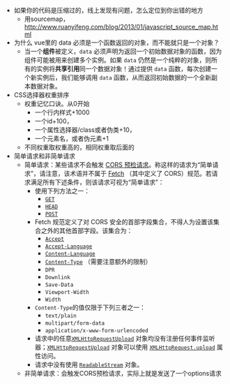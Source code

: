 - 如果你的代码是压缩过的，线上发现有问题，怎么定位到你出错的地方
  - 用sourcemap，http://www.ruanyifeng.com/blog/2013/01/javascript_source_map.html
- 为什么 vue里的 data 必须是一个函数返回的对象，而不能就只是一个对象？
  - 当一个**组件**被定义，`data` 必须声明为返回一个初始数据对象的函数，因为组件可能被用来创建多个实例。如果 `data` 仍然是一个纯粹的对象，则所有的实例将**共享引用**同一个数据对象！通过提供 `data` 函数，每次创建一个新实例后，我们能够调用 `data` 函数，从而返回初始数据的一个全新副本数据对象。
- CSS选择器权重排序
  - 权重记忆口诀。从0开始
    - 一个行内样式+1000
    - 一个id+100，
    - 一个属性选择器/class或者伪类+10，
    - 一个元素名，或者伪元素+1
  - 不同权重取权重高的，相同权重取后面的
- 简单请求和非简单请求
  - 简单请求：某些请求不会触发 [CORS 预检请求](https://developer.mozilla.org/zh-CN/docs/Web/HTTP/Access_control_CORS#Preflighted_requests)。称这样的请求为“简单请求”，请注意，该术语并不属于 [Fetch](https://fetch.spec.whatwg.org/) （其中定义了 CORS）规范。若请求满足所有下述条件，则该请求可视为“简单请求”：
    - 使用下列方法之一：
      - [`GET`](https://developer.mozilla.org/zh-CN/docs/Web/HTTP/Methods/GET)
      - [`HEAD`](https://developer.mozilla.org/zh-CN/docs/Web/HTTP/Methods/HEAD)
      - [`POST`](https://developer.mozilla.org/zh-CN/docs/Web/HTTP/Methods/POST)
    - Fetch 规范定义了对 CORS 安全的首部字段集合，不得人为设置该集合之外的其他首部字段。该集合为：
      - [`Accept`](https://developer.mozilla.org/zh-CN/docs/Web/HTTP/Headers/Accept)
      - [`Accept-Language`](https://developer.mozilla.org/zh-CN/docs/Web/HTTP/Headers/Accept-Language)
      - [`Content-Language`](https://developer.mozilla.org/zh-CN/docs/Web/HTTP/Headers/Content-Language)
      - [`Content-Type`](https://developer.mozilla.org/zh-CN/docs/Web/HTTP/Headers/Content-Type) （需要注意额外的限制）
      - `DPR`
      - `Downlink`
      - `Save-Data`
      - `Viewport-Width`
      - `Width`
    - `Content-Type`的值仅限于下列三者之一：
      - `text/plain`
      - `multipart/form-data`
      - `application/x-www-form-urlencoded`
    - 请求中的任意[`XMLHttpRequestUpload`](https://developer.mozilla.org/zh-CN/docs/Web/API/XMLHttpRequestUpload) 对象均没有注册任何事件监听器；[`XMLHttpRequestUpload`](https://developer.mozilla.org/zh-CN/docs/Web/API/XMLHttpRequestUpload) 对象可以使用 [`XMLHttpRequest.upload`](https://developer.mozilla.org/zh-CN/docs/Web/API/XMLHttpRequest/upload) 属性访问。
    - 请求中没有使用 [`ReadableStream`](https://developer.mozilla.org/zh-CN/docs/Web/API/ReadableStream) 对象。
  - 非简单请求：会触发CORS预检请求，实际上就是发送了一个options请求